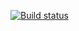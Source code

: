 [![Build status](https://ci.appveyor.com/api/projects/status/d9xin85vp2m745ki?svg=true)](https://ci.appveyor.com/project/Kuroi22aida/selenide)
